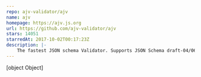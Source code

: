 ```yaml
---
repo: ajv-validator/ajv
name: ajv
homepage: https://ajv.js.org
url: https://github.com/ajv-validator/ajv
stars: 14051
starredAt: 2017-10-02T00:17:23Z
description: |-
    The fastest JSON schema Validator. Supports JSON Schema draft-04/06/07/2019-09/2020-12 and JSON Type Definition (RFC8927)
---
```


[object Object]
